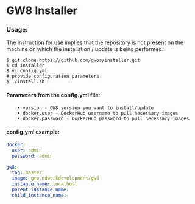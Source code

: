 # GW8 Installer

### Usage:

The instruction for use implies that the repository is not present on the machine on which the installation / update is
being performed.

```shell
$ git clone https://github.com/gwos/installer.git
$ cd installer
$ vi config.yml
# provide configuration parameters
$ ./install.sh
```

#### Parameters from the config.yml file:

```
    • version - GW8 version you want to install/update
    • docker.user - DockerHub username to pull necessary images 
    • docker.password - DockerHub password to pull necessary images 
```

#### config.yml example:

```yaml
docker:
  user: admin
  password: admin

gw8:
  tag: master
  image: groundworkdevelopment/gw8
  instance_name: localhost
  parent_instance_name:
  child_instance_name:
```
